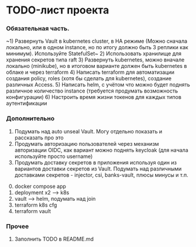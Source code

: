 # TODO-лист проекта

### Обязательная часть.

~1) Развернуть Vault в kubernetes cluster, в HA режиме (Можно сначала локально, или в одном instance, но по итогу должно быть 3 реплики как минимум). Используйте StatefulSet~
2) Использовать хранилище для хранения секретов типа raft
3) Развернуть kubernetes, можно вначале локально (minikube), но в итоговом варианте должен быть kubernetes в облаке и через terraform
4) Написать terraform для автоматизации создания policy, roles (хотя бы сделать для kubernetes), создание различных Access.
5) Написать helm, с учётом что можно будет поднять различное количество instance (требуется продумать возможность конфигурации)
6) Настроить время жизни токенов для каждых типов аутентификации 

### Дополнительно

1) Подумать над auto unseal Vault. Могу отдельно показать и рассказать про это
2) Продумать авторизацию пользователей через механизм авторизации OIDC, как вариант можно поднять keycloak (для начала используйте просто username)
3) Продумать доставку секретов в приложения используя один из вариантов доставки секретов из Vault. Подумать над различными доставками секретов - injector, csi, banks-vault, плюсы минусы и т.п.


0. docker compose app
1. deployment x2 --> k8s 
2. vault --> helm, подумать над join 
3. terraform k8s cfg
4. terraform vault

### Прочее

1) Заполнить TODO в README.md